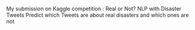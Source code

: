 My submission on Kaggle competition : Real or Not? NLP with Disaster Tweets
                                      Predict which Tweets are about real disasters and which ones are not
